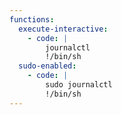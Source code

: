 ```yaml
---
functions:
  execute-interactive:
    - code: |
        journalctl
        !/bin/sh
  sudo-enabled:
    - code: |
        sudo journalctl
        !/bin/sh
---
```


